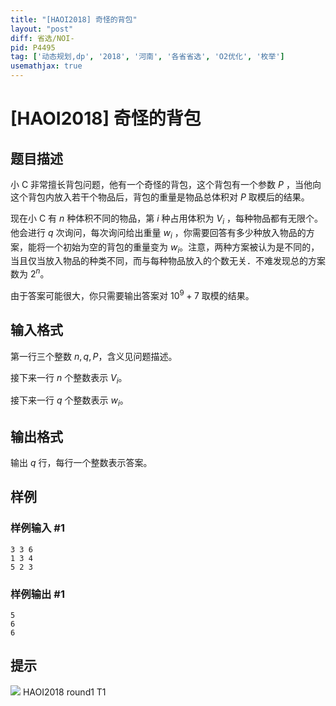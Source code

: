 ```yaml
---
title: "[HAOI2018] 奇怪的背包"
layout: "post"
diff: 省选/NOI-
pid: P4495
tag: ['动态规划,dp', '2018', '河南', '各省省选', 'O2优化', '枚举']
usemathjax: true
---
```


# [HAOI2018] 奇怪的背包
## 题目描述

小 C 非常擅长背包问题，他有一个奇怪的背包，这个背包有一个参数 $P$ ，当他向这个背包内放入若干个物品后，背包的重量是物品总体积对 $P$ 取模后的结果。

现在小 C 有 $n$ 种体积不同的物品，第 $i$ 种占用体积为 $V_i$ ，每种物品都有无限个。他会进行 $q$ 次询问，每次询问给出重量 $w_i$ ，你需要回答有多少种放入物品的方案，能将一个初始为空的背包的重量变为 $w_i$。注意，两种方案被认为是不同的，当且仅当放入物品的种类不同，而与每种物品放入的个数无关．不难发现总的方案数为 $2^n$。

由于答案可能很大，你只需要输出答案对 $10^9 + 7$ 取模的结果。
## 输入格式

第一行三个整数 $n, q, P$，含义见问题描述。

接下来一行 $n$ 个整数表示 $V_i$。

接下来一行 $q$ 个整数表示 $w_i$。
## 输出格式

输出 $q$ 行，每行一个整数表示答案。
## 样例

### 样例输入 #1
```
3 3 6
1 3 4
5 2 3
```
### 样例输出 #1
```
5
6
6
```
## 提示

![](https://cdn.luogu.com.cn/upload/pic/18144.png)
HAOI2018 round1 T1
